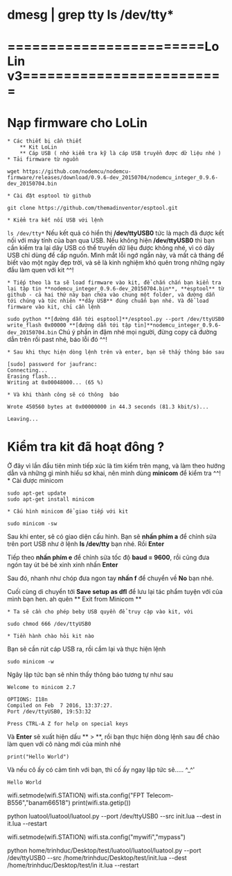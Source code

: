 dmesg | grep tty
ls /dev/tty*
=========================================================
========================LoLin v3=========================
=========================================================
# Nạp firmware cho LoLin
	* Các thiết bị cần thiết
		** Kit LoLin
		** Cáp USB ( nhớ kiểm tra kỹ là cáp USB truyền được dữ liệu nhé )
	* Tải firmware từ nguồn
`wget https://github.com/nodemcu/nodemcu-firmware/releases/download/0.9.6-dev_20150704/nodemcu_integer_0.9.6-dev_20150704.bin`

	* Cài đặt esptool từ github
`git clone https://github.com/themadinventor/esptool.git`
	
	* Kiểm tra kết nối USB với lệnh
`ls /dev/tty*`
Nếu kết quả có hiển thị **/dev/ttyUSB0** tức là mạch đã được kết nối với máy tính của bạn qua USB. Nếu không hiện **/dev/ttyUSB0** thì bạn cần kiểm tra lại dây USB có thể truyền dữ liệu được không nhé, vì có dây USB chỉ dùng để cấp nguồn. Mình mắt lỗi ngớ ngẩn này, và mất cả tháng để biết vào một ngày đẹp trời, và sẽ là kinh nghiệm khó quên trong những ngày đầu làm quen với kit ^^!

	* Tiếp theo là ta sẽ load firmware vào kit, để chắn chắn bạn kiển tra lại tập tin **nodemcu_integer_0.9.6-dev_20150704.bin**, **esptool** từ github - cả hai thứ này bạn chứa vào chung một folder, và đường dẫn tới chúng và tức nhiên **dây USB** đúng chuẩn bạn nhé. Và để load firmware vào kit, chỉ cần lệnh
`sudo python **[đường dẫn tới esptool]**/esptool.py --port /dev/ttyUSB0 write_flash 0x00000 **[đường dẫn tới tập tin]**nodemcu_integer_0.9.6-dev_20150704.bin`
Chú ý phần in đậm nhé mọi người, đừng copy cả đường dẫn trên rồi past nhé, báo lỗi đó ^^!

	* Sau khi thực hiện dòng lệnh trên và enter, bạn sẽ thấy thông báo sau
```
[sudo] password for jaufranc: 
Connecting...
Erasing flash...
Writing at 0x00048000... (65 %)
```
	* Và khi thành công sẽ có thông  báo
```
Wrote 450560 bytes at 0x00000000 in 44.3 seconds (81.3 kbit/s)...

Leaving...
```
# Kiểm tra kit đã hoạt đông ?
Ở đây vì lần đầu tiên mình tiếp xúc là tìm kiếm trên mạng, và làm theo hướng dẫn và những gì mình hiểu sơ khai, nên mình dùng **minicom** để kiểm tra ^^!
	* Cài được minicom
```
sudo apt-get update
sudo apt-get install minicom
```
	* Cấu hình minicom để giao tiếp với kit

`sudo minicom -sw`

Sau khi enter, sẽ có giao diện cấu hình. Bạn sẽ **nhấn phím a** để chỉnh sửa trên port USB như ở lệnh **ls /dev/tty** bạn nhé. Rồi **Enter**

Tiếp theo **nhấn phím e** để chỉnh sửa tốc độ **baud = 9600**, rồi cũng đưa ngón tay út bé bé xinh xinh nhấn **Enter**

Sau đó, nhanh như chóp đưa ngon tay **nhấn f** để chuyển về **No** bạn nhé.

Cuối cùng di chuyển tới **Save setup as dfl** để lưu lại tác phẩm tuyện với của mình bạn hen. ah quên ** Exit from Minicom **

	* Ta sẽ cần cho phép beby USB quyền để truy cập vào kit, với

`sudo chmod 666 /dev/ttyUSB0`

	* Tiền hành chào hỏi kit nào
Bạn sẽ cần rút cáp USB ra, rồi cắm lại và thực hiện lệnh

`sudo minicom -w`

Ngây lập tức bạn sẽ nhìn thấy thông báo tương tự như sau

```
Welcome to minicom 2.7

OPTIONS: I18n 
Compiled on Feb  7 2016, 13:37:27.
Port /dev/ttyUSB0, 19:53:32

Press CTRL-A Z for help on special keys
```
Và **Enter** sẽ xuất hiện dấu ** > **, rồi bạn thực hiện dòng lệnh sau để chào làm quen với cô nàng mới của mình nhé

`print("Hello World")`

Và nếu cô ấy có cảm tình với bạn, thì cố ấy ngay lập tức sẽ..... ^_^'

`Hello World`




wifi.setmode(wifi.STATION)
wifi.sta.config("FPT Telecom-B556","banam66518")
print(wifi.sta.getip())

python luatool/luatool/luatool.py --port /dev/ttyUSB0 --src init.lua --dest in
it.lua --restart


wifi.setmode(wifi.STATION)
wifi.sta.config("mywifi","mypass")


python home/trinhduc/Desktop/test/luatool/luatool/luatool.py --port /dev/ttyUSB0 --src /home/trinhduc/Desktop/test/init.lua --dest /home/trinhduc/Desktop/test/in
it.lua --restart